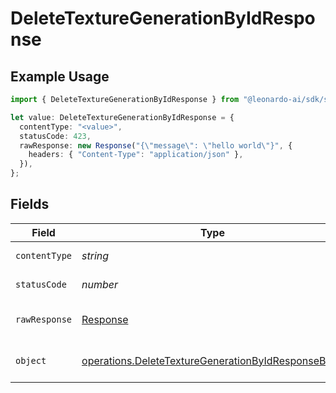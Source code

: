 # DeleteTextureGenerationByIdResponse

## Example Usage

```typescript
import { DeleteTextureGenerationByIdResponse } from "@leonardo-ai/sdk/sdk/models/operations";

let value: DeleteTextureGenerationByIdResponse = {
  contentType: "<value>",
  statusCode: 423,
  rawResponse: new Response("{\"message\": \"hello world\"}", {
    headers: { "Content-Type": "application/json" },
  }),
};
```

## Fields

| Field                                                                                                                           | Type                                                                                                                            | Required                                                                                                                        | Description                                                                                                                     |
| ------------------------------------------------------------------------------------------------------------------------------- | ------------------------------------------------------------------------------------------------------------------------------- | ------------------------------------------------------------------------------------------------------------------------------- | ------------------------------------------------------------------------------------------------------------------------------- |
| `contentType`                                                                                                                   | *string*                                                                                                                        | :heavy_check_mark:                                                                                                              | HTTP response content type for this operation                                                                                   |
| `statusCode`                                                                                                                    | *number*                                                                                                                        | :heavy_check_mark:                                                                                                              | HTTP response status code for this operation                                                                                    |
| `rawResponse`                                                                                                                   | [Response](https://developer.mozilla.org/en-US/docs/Web/API/Response)                                                           | :heavy_check_mark:                                                                                                              | Raw HTTP response; suitable for custom response parsing                                                                         |
| `object`                                                                                                                        | [operations.DeleteTextureGenerationByIdResponseBody](../../../sdk/models/operations/deletetexturegenerationbyidresponsebody.md) | :heavy_minus_sign:                                                                                                              | Responses for DELETE /api/rest/v1/generations-texture/{id}                                                                      |
